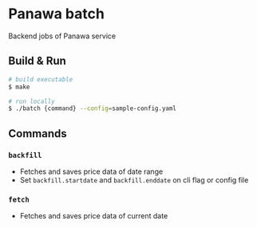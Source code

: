 # Panawa batch
Backend jobs of Panawa service

## Build & Run
```sh
# build executable
$ make

# run locally
$ ./batch {command} --config=sample-config.yaml
```

## Commands
### `backfill`
- Fetches and saves price data of date range
- Set `backfill.startdate` and `backfill.enddate` on cli flag or config file

### `fetch`
- Fetches and saves price data of current date
